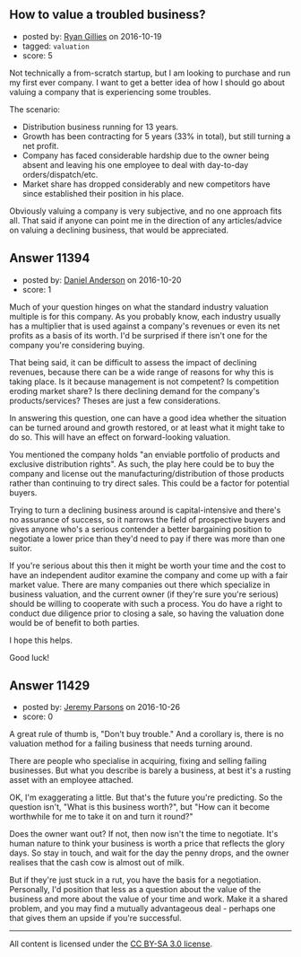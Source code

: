 ## How to value a troubled business?

- posted by: [Ryan Gillies](https://stackexchange.com/users/395329/ryan-gillies) on 2016-10-19
- tagged: `valuation`
- score: 5

Not technically a from-scratch startup, but I am looking to purchase and run my first ever company. I want to get a better idea of how I should go about valuing a company that is experiencing some troubles.

The scenario:

 - Distribution business running for 13 years.
 - Growth has been contracting for 5 years (33% in total), but still turning a net profit.
 - Company has faced considerable hardship due to the owner being absent and leaving his one employee to deal with day-to-day orders/dispatch/etc.
 - Market share has dropped considerably and new competitors have since established their position in his place.

Obviously valuing a company is very subjective, and no one approach fits all. That said if anyone can point me in the direction of any articles/advice on valuing a declining business, that would be appreciated.


## Answer 11394

- posted by: [Daniel Anderson](https://stackexchange.com/users/8398759/daniel-anderson) on 2016-10-20
- score: 1

Much of your question hinges on what the standard industry valuation multiple is for this company.  As you probably know, each industry usually has a multiplier that is used against a company's revenues or even its net profits as a basis of its worth.  I'd be surprised if there isn't one for the company you're considering buying.

That being said, it can be difficult to assess the impact of declining revenues, because there can be a wide range of reasons for why this is taking place.  Is it because management is not competent?  Is competition eroding market share?  Is there declining demand for the company's products/services?  Theses are just a few considerations.

In answering this question, one can have a good idea whether the situation can be turned around and growth restored, or at least what it might take to do so.  This will have an effect on forward-looking valuation.

You mentioned the company holds "an enviable portfolio of products and exclusive distribution rights".  As such, the play here could be to buy the company and license out the manufacturing/distribution of those products rather than continuing to try direct sales.  This could be a factor for potential buyers.

Trying to turn a declining business around is capital-intensive and there's no assurance of success, so it narrows the field of prospective buyers and gives anyone who's a serious contender a better bargaining position to negotiate a lower price than they'd need to pay if there was more than one suitor.

If you're serious about this then it might be worth your time and the cost to have an independent auditor examine the company and come up with a fair market value.  There are many companies out there which specialize in business valuation, and the current owner (if they're sure you're serious) should be willing to cooperate with such a process.  You do have a right to conduct due diligence prior to closing a sale, so having the valuation done would be of benefit to both parties.

I hope this helps.

Good luck!


## Answer 11429

- posted by: [Jeremy Parsons](https://stackexchange.com/users/497810/jeremy-parsons) on 2016-10-26
- score: 0

A great rule of thumb is, "Don't buy trouble." And a corollary is, there is no valuation method for a failing business that needs turning around.

There are people who specialise in acquiring, fixing and selling failing businesses. But what you describe is barely a business, at best it's a rusting asset with an employee attached.

OK, I'm exaggerating a little. But that's the future you're predicting. So the question isn't, "What is this business worth?", but "How can it become worthwhile for me to take it on and turn it round?"

Does the owner want out? If not, then now isn't the time to negotiate. It's human nature to think your business is worth a price that reflects the glory days. So stay in touch, and wait for the day the penny drops, and the owner realises that the cash cow is almost out of milk.

But if they're just stuck in a rut, you have the basis for a negotiation. Personally, I'd position that less as a question about the value of the business and more about the value of your time and work. Make it a shared problem, and you may find a mutually advantageous deal - perhaps one that gives them an upside if you're successful.





---

All content is licensed under the [CC BY-SA 3.0 license](https://creativecommons.org/licenses/by-sa/3.0/).
